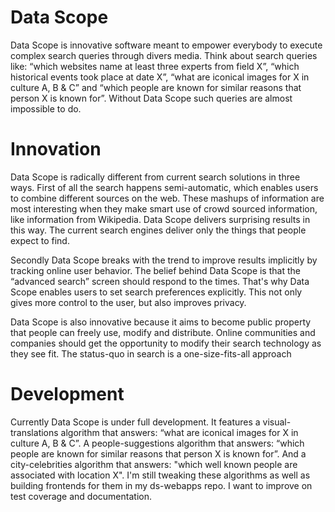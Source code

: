 Data Scope
==========

Data Scope is innovative software meant to empower everybody to execute complex search queries through divers media. Think about search queries like: “which websites name at least three experts from field X”, “which historical events took place at date X”, “what are iconical images for X in culture A, B & C” and “which people are known for similar reasons that person X is known for”. Without Data Scope such queries are almost impossible to do.


Innovation
==========

Data Scope is radically different from current search solutions in three ways. First of all the search happens semi-automatic, which enables users to combine different sources on the web. These mashups of information are most interesting when they make smart use of crowd sourced information, like information from Wikipedia. Data Scope delivers surprising results in this way. The current search engines deliver only the things that people expect to find.

Secondly Data Scope breaks with the trend to improve results implicitly by tracking online user behavior. The belief behind Data Scope is that the “advanced search” screen should respond to the times. That's why Data Scope enables users to set search preferences explicitly. This not only gives more control to the user, but also improves privacy.

Data Scope is also innovative because it aims to become public property that people can freely use, modify and distribute. Online communities and companies should get the opportunity to modify their search technology as they see fit. The status-quo in search is a one-size-fits-all approach


Development
===========

Currently Data Scope is under full development. It features a visual-translations algorithm that answers: “what are iconical images for X in culture A, B & C”. A people-suggestions algorithm that answers: “which people are known for similar reasons that person X is known for”. And a city-celebrities algorithm that answers: "which well known people are associated with location X". I'm still tweaking these algorithms as well as building frontends for them in my ds-webapps repo. I want to improve on test coverage and documentation.
